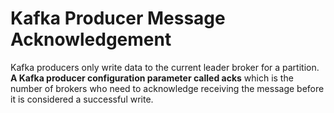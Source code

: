 # Kafka Producer Message Acknowledgement

Kafka producers only write data to the current leader broker for a partition. **A Kafka producer configuration parameter called acks** which is the number of brokers who need to acknowledge receiving the message before it is considered a successful write.


